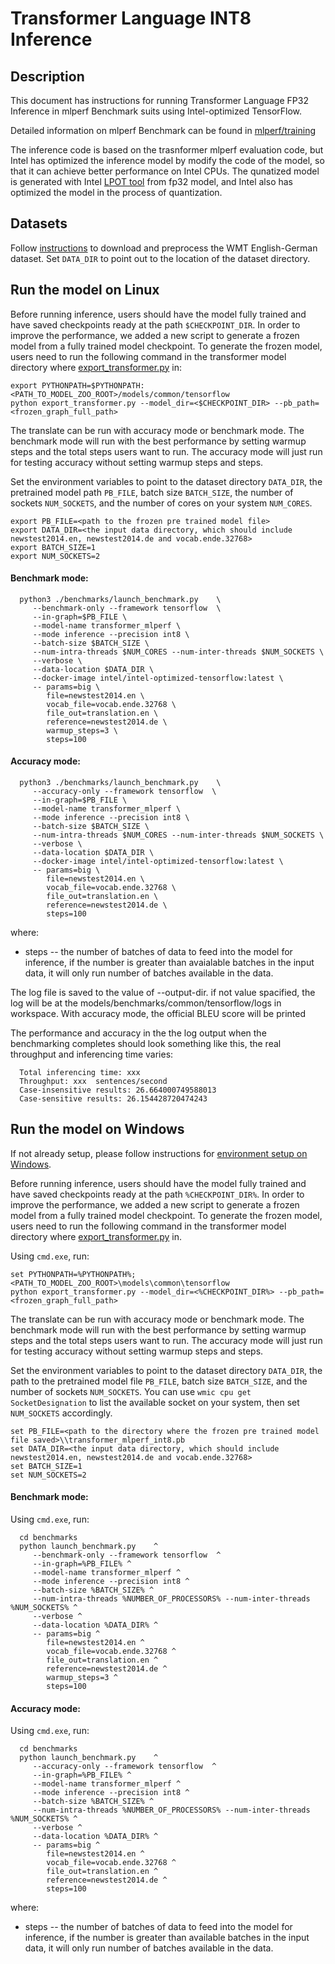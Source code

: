 <!--- 0. Title -->
# Transformer Language INT8 Inference

<!-- 10. Description -->
## Description

This document has instructions for running Transformer Language FP32 Inference in mlperf
Benchmark suits using Intel-optimized TensorFlow.

Detailed information on mlperf Benchmark can be found in [mlperf/training](https://github.com/mlperf/training/tree/master/translation/tensorflow/transformer)

The inference code is based on the trasnformer mlperf evaluation code, but Intel has optimized the inference model by modify the code of the model, so that it can achieve better performance on Intel CPUs.
The qunatized model is generated with Intel [LPOT tool](https://github.com/intel/neural-compressor) from fp32 model, and Intel also has optimized the model in the process of quantization. 

<!--- 30. Datasets -->
## Datasets

Follow [instructions](https://github.com/IntelAI/models/tree/master/datasets/transformer_data/README.md) to download and preprocess the WMT English-German dataset.
Set `DATA_DIR` to point out to the location of the dataset directory.

## Run the model on Linux

Before running inference, users should have the model fully trained and have saved checkpoints ready at the path `$CHECKPOINT_DIR`.
In order to improve the performance, we added a new script to generate a frozen model from a fully trained model checkpoint.
To generate the frozen model, users need to run the following command in the transformer model directory where [export_transformer.py](/models/language_translation/tensorflow/transformer_mlperf/inference/int8/transformer/export_transformer.py) in:
```
export PYTHONPATH=$PYTHONPATH:<PATH_TO_MODEL_ZOO_ROOT>/models/common/tensorflow
python export_transformer.py --model_dir=<$CHECKPOINT_DIR> --pb_path=<frozen_graph_full_path>
```
The translate can be run with accuracy mode or benchmark mode. The benchmark mode will run with the best performance by setting warmup steps and the total steps users want to run. The accuracy mode will just run for testing accuracy without setting warmup steps and steps.


Set the environment variables to point to the dataset directory `DATA_DIR`, the pretrained model path `PB_FILE`, batch size `BATCH_SIZE`, the number of sockets `NUM_SOCKETS`, and the number of cores on your system `NUM_CORES`.
```
export PB_FILE=<path to the frozen pre trained model file>
export DATA_DIR=<the input data directory, which should include newstest2014.en, newstest2014.de and vocab.ende.32768>
export BATCH_SIZE=1
export NUM_SOCKETS=2
```
#### Benchmark mode:
```
  python3 ./benchmarks/launch_benchmark.py    \
     --benchmark-only --framework tensorflow  \
     --in-graph=$PB_FILE \
     --model-name transformer_mlperf \
     --mode inference --precision int8 \
     --batch-size $BATCH_SIZE \
     --num-intra-threads $NUM_CORES --num-inter-threads $NUM_SOCKETS \
     --verbose \
     --data-location $DATA_DIR \
     --docker-image intel/intel-optimized-tensorflow:latest \
     -- params=big \
        file=newstest2014.en \
        vocab_file=vocab.ende.32768 \
        file_out=translation.en \
        reference=newstest2014.de \
        warmup_steps=3 \
        steps=100 
```
#### Accuracy mode:
```
  python3 ./benchmarks/launch_benchmark.py    \
     --accuracy-only --framework tensorflow  \
     --in-graph=$PB_FILE \
     --model-name transformer_mlperf \
     --mode inference --precision int8 \
     --batch-size $BATCH_SIZE \
     --num-intra-threads $NUM_CORES --num-inter-threads $NUM_SOCKETS \
     --verbose \
     --data-location $DATA_DIR \
     --docker-image intel/intel-optimized-tensorflow:latest \
     -- params=big \
        file=newstest2014.en \
        vocab_file=vocab.ende.32768 \
        file_out=translation.en \
        reference=newstest2014.de \
        steps=100 
```
where:
   * steps -- the number of batches of data to feed into the model for inference, if the number is greater than avaialable batches in the input data, it will only run number of batches available in the data.

The log file is saved to the value of --output-dir. if not value spacified, the log will be at the models/benchmarks/common/tensorflow/logs in workspace.
With accuracy mode, the official BLEU score will be printed

The performance and accuracy in the the log output when the benchmarking completes should look
something like this, the real throughput and inferencing time varies:
```
  Total inferencing time: xxx
  Throughput: xxx  sentences/second
  Case-insensitive results: 26.664000749588013
  Case-sensitive results: 26.154428720474243

```

## Run the model on Windows
If not already setup, please follow instructions for [environment setup on Windows](/docs/general/tensorflow/Windows.md).

Before running inference, users should have the model fully trained and have saved checkpoints ready at the path `%CHECKPOINT_DIR%`.
In order to improve the performance, we added a new script to generate a frozen model from a fully trained model checkpoint.
To generate the frozen model, users need to run the following command in the transformer model directory where [export_transformer.py](/models/language_translation/tensorflow/transformer_mlperf/inference/int8/transformer/export_transformer.py) in.

Using `cmd.exe`, run:
```
set PYTHONPATH=%PYTHONPATH%;<PATH_TO_MODEL_ZOO_ROOT>\models\common\tensorflow
python export_transformer.py --model_dir=<%CHECKPOINT_DIR%> --pb_path=<frozen_graph_full_path>
```
The translate can be run with accuracy mode or benchmark mode. The benchmark mode will run with the best performance by setting warmup steps and the total steps users want to run.
The accuracy mode will just run for testing accuracy without setting warmup steps and steps.

Set the environment variables to point to the dataset directory `DATA_DIR`, the path to the pretrained model file `PB_FILE`, batch size `BATCH_SIZE`, and  the number of sockets `NUM_SOCKETS`.
You can use `wmic cpu get SocketDesignation` to list the available socket on your system, then set `NUM_SOCKETS` accordingly.
```
set PB_FILE=<path to the directory where the frozen pre trained model file saved>\\transformer_mlperf_int8.pb
set DATA_DIR=<the input data directory, which should include newstest2014.en, newstest2014.de and vocab.ende.32768>
set BATCH_SIZE=1
set NUM_SOCKETS=2
```
#### Benchmark mode:
Using `cmd.exe`, run:
```
  cd benchmarks
  python launch_benchmark.py    ^
     --benchmark-only --framework tensorflow  ^
     --in-graph=%PB_FILE% ^
     --model-name transformer_mlperf ^
     --mode inference --precision int8 ^
     --batch-size %BATCH_SIZE% ^
     --num-intra-threads %NUMBER_OF_PROCESSORS% --num-inter-threads %NUM_SOCKETS% ^
     --verbose ^
     --data-location %DATA_DIR% ^
     -- params=big ^
        file=newstest2014.en ^
        vocab_file=vocab.ende.32768 ^
        file_out=translation.en ^
        reference=newstest2014.de ^
        warmup_steps=3 ^
        steps=100 
```
#### Accuracy mode:
Using `cmd.exe`, run:
```
  cd benchmarks
  python launch_benchmark.py    ^
     --accuracy-only --framework tensorflow  ^
     --in-graph=%PB_FILE% ^
     --model-name transformer_mlperf ^
     --mode inference --precision int8 ^
     --batch-size %BATCH_SIZE% ^
     --num-intra-threads %NUMBER_OF_PROCESSORS% --num-inter-threads %NUM_SOCKETS% ^
     --verbose ^
     --data-location %DATA_DIR% ^
     -- params=big ^
        file=newstest2014.en ^
        vocab_file=vocab.ende.32768 ^
        file_out=translation.en ^
        reference=newstest2014.de ^
        steps=100 
```
where:
   * steps -- the number of batches of data to feed into the model for inference, if the number is greater than available batches in the input data, it will only run number of batches available in the data.

